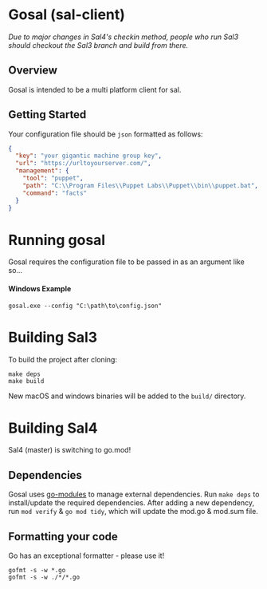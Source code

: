 # Gosal (sal-client)

_Due to major changes in Sal4's checkin method, people who run Sal3 should checkout the Sal3 branch and build from there._

## Overview

Gosal is intended to be a multi platform client for sal.

## Getting Started

Your configuration file should be `json` formatted as follows:

```json
{
  "key": "your gigantic machine group key",
  "url": "https://urltoyourserver.com/",
  "management": {
    "tool": "puppet",
    "path": "C:\\Program Files\\Puppet Labs\\Puppet\\bin\\puppet.bat",
    "command": "facts"
  }
}
```

# Running gosal

Gosal requires the configuration file to be passed in as an argument like so...

#### Windows Example

`gosal.exe --config "C:\path\to\config.json"`

# Building Sal3

To build the project after cloning:

```
make deps
make build
```

New macOS and windows binaries will be added to the `build/` directory.

# Building Sal4

Sal4 (master) is switching to go.mod!

## Dependencies

Gosal uses [go-modules](https://blog.golang.org/using-go-modules) to manage external dependencies. Run `make deps` to install/update the required dependencies.
After adding a new dependency, run `mod verify` & `go mod tidy`, which will update the mod.go & mod.sum file.

## Formatting your code

Go has an exceptional formatter - please use it!

```
gofmt -s -w *.go
gofmt -s -w ./*/*.go
```
